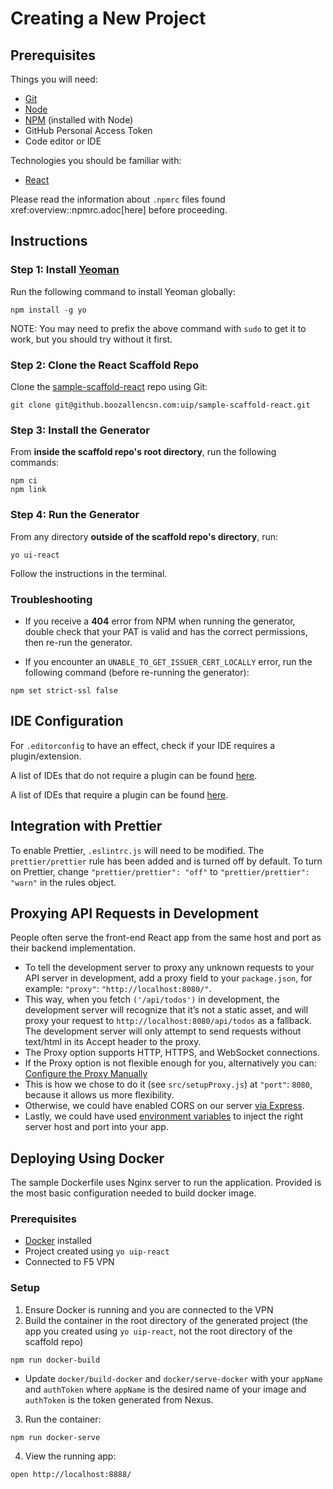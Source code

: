 # Creating a New Project

## Prerequisites

Things you will need:

- [Git](https://git-scm.com/)
- [Node](https://nodejs.org/en/)
- [NPM](https://www.npmjs.com/) (installed with Node)
- GitHub Personal Access Token
- Code editor or IDE

Technologies you should be familiar with:

- [React](https://reactjs.org/)

Please read the information about `.npmrc` files found xref:overview::npmrc.adoc[here] before proceeding.

## Instructions

### Step 1: Install [Yeoman](https://yeoman.io/)

Run the following command to install Yeoman globally:

```terminal
npm install -g yo
```

NOTE: You may need to prefix the above command with `sudo` to get it to work, but you should try without it first.

### Step 2: Clone the React Scaffold Repo

Clone the [sample-scaffold-react](https://github.boozallencsn.com/uip/sample-scaffold-react) repo using Git:

```terminal
git clone git@github.boozallencsn.com:uip/sample-scaffold-react.git
```

### Step 3: Install the Generator

From **inside the scaffold repo's root directory**, run the following commands:

```terminal
npm ci
npm link
```

### Step 4: Run the Generator

From any directory **outside of the scaffold repo's directory**, run:

```terminal
yo ui-react
```

Follow the instructions in the terminal.

### Troubleshooting

* If you receive a **404** error from NPM when running the generator, double check that your PAT is valid and has the correct permissions, then re-run the generator.

* If you encounter an `UNABLE_TO_GET_ISSUER_CERT_LOCALLY` error, run the following command (before re-running the generator):

```terminal
npm set strict-ssl false
```

## IDE Configuration

For `.editorconfig` to have an effect, check if your IDE requires a plugin/extension.

A list of IDEs that do not require a plugin can be found [here](https://editorconfig.org/#pre-installed).

A list of IDEs that require a plugin can be found [here](https://editorconfig.org/#download).

## Integration with Prettier

To enable Prettier, `.eslintrc.js` will need to be modified. The `prettier/prettier` rule has been added and is turned off by default. To turn on Prettier, change `"prettier/prettier": "off"` to `"prettier/prettier": "warn"` in the rules object.

## Proxying API Requests in Development

People often serve the front-end React app from the same host and port as their backend implementation.

- To tell the development server to proxy any unknown requests to your API server in development, add a proxy field to your `package.json`, for example: `"proxy"`: `"http://localhost:8080/"`.
- This way, when you fetch `('/api/todos')` in development, the development server will recognize that it’s not a static asset, and will proxy your request to `http://localhost:8080/api/todos` as a fallback. The development server will only attempt to send requests without text/html in its Accept header to the proxy.
- The Proxy option supports HTTP, HTTPS, and WebSocket connections.
- If the Proxy option is not flexible enough for you, alternatively you can: [Configure the Proxy Manually](https://create-react-app.dev/docs/proxying-api-requests-in-development/#configuring-the-proxy-manually)
- This is how we chose to do it (see `src/setupProxy.js`) at `"port"`: `8080`, because it allows us more flexibility.
- Otherwise, we could have enabled CORS on our server [via Express](https://enable-cors.org/server_expressjs.html).
- Lastly, we could have used [environment variables](https://create-react-app.dev/docs/adding-custom-environment-variables) to inject the right server host and port into your app.

## Deploying Using Docker

The sample Dockerfile uses Nginx server to run the application. Provided is the most basic configuration needed to build docker image.

### Prerequisites

- [Docker](https://www.docker.com/products/docker-desktop) installed
- Project created using `yo uip-react`
- Connected to F5 VPN

### Setup

1. Ensure Docker is running and you are connected to the VPN
2. Build the container in the root directory of the generated project (the app you created using `yo uip-react`, not the root directory of the scaffold repo)
```terminal
npm run docker-build
```
  - Update `docker/build-docker` and `docker/serve-docker` with your `appName` and `authToken` where `appName` is the desired name of your image and `authToken` is the token generated from Nexus.
3. Run the container:
```terminal
npm run docker-serve
```

4. View the running app:
```terminal
open http://localhost:8888/
```
